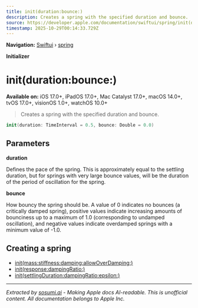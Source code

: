 ```yaml
---
title: init(duration:bounce:)
description: Creates a spring with the specified duration and bounce.
source: https://developer.apple.com/documentation/swiftui/spring/init(duration:bounce:)
timestamp: 2025-10-29T00:14:33.729Z
---
```


**Navigation:** [Swiftui](/documentation/swiftui) › [spring](/documentation/swiftui/spring)

**Initializer**

# init(duration:bounce:)

**Available on:** iOS 17.0+, iPadOS 17.0+, Mac Catalyst 17.0+, macOS 14.0+, tvOS 17.0+, visionOS 1.0+, watchOS 10.0+

> Creates a spring with the specified duration and bounce.

```swift
init(duration: TimeInterval = 0.5, bounce: Double = 0.0)
```

## Parameters

**duration**

Defines the pace of the spring. This is approximately equal to the settling duration, but for springs with very large bounce values, will be the duration of the period of oscillation for the spring.



**bounce**

How bouncy the spring should be. A value of 0 indicates no bounces (a critically damped spring), positive values indicate increasing amounts of bounciness up to a maximum of 1.0 (corresponding to undamped oscillation), and negative values indicate overdamped springs with a minimum value of -1.0.



## Creating a spring

- [init(mass:stiffness:damping:allowOverDamping:)](/documentation/swiftui/spring/init(mass:stiffness:damping:allowoverdamping:))
- [init(response:dampingRatio:)](/documentation/swiftui/spring/init(response:dampingratio:))
- [init(settlingDuration:dampingRatio:epsilon:)](/documentation/swiftui/spring/init(settlingduration:dampingratio:epsilon:))

---

*Extracted by [sosumi.ai](https://sosumi.ai) - Making Apple docs AI-readable.*
*This is unofficial content. All documentation belongs to Apple Inc.*
